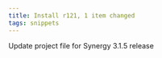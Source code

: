 ```yaml
---
title: Install r121, 1 item changed
tags: snippets
---
```


Update project file for Synergy 3.1.5 release
